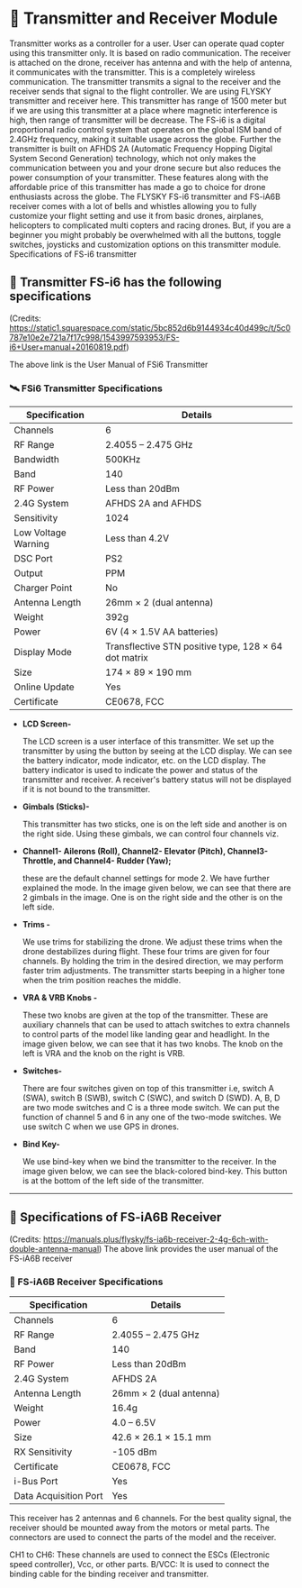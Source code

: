 # 📡 Transmitter and Receiver Module
Transmitter works as a controller for a user. User can operate quad copter using this transmitter only. It is based on radio communication. The receiver is attached on the drone, receiver has antenna and with the help of antenna, it communicates with the transmitter. This is a completely wireless communication. The transmitter transmits a signal to the receiver and the receiver sends that signal to the flight controller. We are using FLYSKY transmitter and receiver here. This transmitter has range of 1500 meter but if we are using this transmitter at a place where magnetic interference is high, then range of transmitter will be decrease. 
The FS-i6 is a digital proportional radio control system that operates on the global ISM band of 2.4GHz frequency, making it suitable usage across the globe. Further the transmitter is built on AFHDS 2A (Automatic Frequency Hopping Digital System Second Generation) technology, which not only makes the communication between you and your drone secure but also reduces the power consumption of your transmitter. These features along with the affordable price of this transmitter has made a go to choice for drone enthusiasts across the globe. The FLYSKY FS-i6 transmitter and FS-iA6B receiver comes with a lot of bells and whistles allowing you to fully customize your flight setting and use it from basic drones, airplanes, helicopters to complicated multi copters and racing drones. But, if you are a beginner you might probably be overwhelmed with all the buttons, toggle switches, joysticks and customization options on this transmitter module.
Specifications of FS-i6 transmitter


## 🔻 Transmitter FS-i6 has the following specifications
(Credits: https://static1.squarespace.com/static/5bc852d6b9144934c40d499c/t/5c0787e10e2e721a7f17c998/1543997593953/FS-i6+User+manual+20160819.pdf)

The above link is the User Manual of FSi6 Transmitter


### 🛰️ FSi6 Transmitter Specifications

| **Specification**         | **Details**                                                   |
|---------------------------|---------------------------------------------------------------|
| Channels                  | 6                                                             |
| RF Range                  | 2.4055 – 2.475 GHz                                            |
| Bandwidth                 | 500KHz                                                       |
| Band                      | 140                                                           |
| RF Power                  | Less than 20dBm                                               |
| 2.4G System               | AFHDS 2A and AFHDS                                            |
| Sensitivity               | 1024                                                          |
| Low Voltage Warning       | Less than 4.2V                                                |
| DSC Port                  | PS2                                                           |
| Output                    | PPM                                                           |
| Charger Point             | No                                                            |
| Antenna Length            | 26mm × 2 (dual antenna)                                       |
| Weight                    | 392g                                                          |
| Power                     | 6V (4 × 1.5V AA batteries)                                    |
| Display Mode              | Transflective STN positive type, 128 × 64 dot matrix          |
| Size                      | 174 × 89 × 190 mm                                             |
| Online Update             | Yes                                                           |
| Certificate               | CE0678, FCC                                                   |




- **LCD Screen-**

   The LCD screen is a user interface of this transmitter. We set up the transmitter by using the button by seeing at the LCD display. We can see the battery indicator, mode indicator, etc. on the LCD display. The battery indicator is used to indicate the power and status of the transmitter and receiver. A receiver's battery status will not be displayed if it is not bound to the transmitter.
- **Gimbals (Sticks)-**

   This transmitter has two sticks, one is on the left side and another is on the right side. Using these gimbals, we can control four channels viz.
- **Channel1- Ailerons (Roll), Channel2- Elevator (Pitch), Channel3- Throttle, and Channel4- Rudder (Yaw);**

   these are the default channel settings for mode 2. We have further explained the mode. In the image given below, we can see that there are 2 gimbals in the image. One is on the right side and the other is on the left side.
- **Trims -**

   We use trims for stabilizing the drone. We adjust these trims when the drone destabilizes during flight. These four trims are given for four channels. By holding the trim in the desired direction, we may perform faster trim adjustments. The transmitter starts beeping in a higher tone when the trim position reaches the middle.
- **VRA & VRB Knobs -**

   These two knobs are given at the top of the transmitter. These are auxiliary channels that can be used to attach switches to extra channels to control parts of the model like landing gear and headlight. In the image given below, we can see that it has two knobs. The knob on the left is VRA and the knob on the right is VRB.
- **Switches-**

   There are four switches given on top of this transmitter i.e, switch A (SWA), switch B (SWB), switch C (SWC), and switch D (SWD). A, B, D are two mode switches and C is a three mode switch. We can put the function of channel 5 and 6 in any one of the two-mode switches. We use switch C when we use GPS in drones.
- **Bind Key-**

    We use bind-key when we bind the transmitter to the receiver. In the image given below, we can see the black-colored bind-key. This button is at the bottom of the left side of the transmitter. 

---

## 🔻 Specifications of FS-iA6B Receiver
(Credits: https://manuals.plus/flysky/fs-ia6b-receiver-2-4g-6ch-with-double-antenna-manual)
The above link provides the user manual of the FS-iA6B receiver

### 📡 FS-iA6B Receiver Specifications

| **Specification**         | **Details**                                                   |
|---------------------------|---------------------------------------------------------------|
| Channels                  | 6                                                             |
| RF Range                  | 2.4055 – 2.475 GHz                                            |
| Band                      | 140                                                           |
| RF Power                  | Less than 20dBm                                               |
| 2.4G System               | AFHDS 2A                                                      |
| Antenna Length            | 26mm × 2 (dual antenna)                                       |
| Weight                    | 16.4g                                                         |
| Power                     | 4.0 – 6.5V                                                    |
| Size                      | 42.6 × 26.1 × 15.1 mm                                         |
| RX Sensitivity            | -105 dBm                                                     |
| Certificate               | CE0678, FCC                                                   |
| i-Bus Port                | Yes                                                           |
| Data Acquisition Port     | Yes                                                           |



This receiver has 2 antennas and 6 channels. For the best quality signal, the receiver should be mounted away from the motors or metal parts. The connectors are used to connect the parts of the model and the receiver.
 
CH1 to CH6: These channels are used to connect the ESCs (Electronic speed controller), Vcc, or other parts.
B/VCC: It is used to connect the binding cable for the binding receiver and transmitter.

